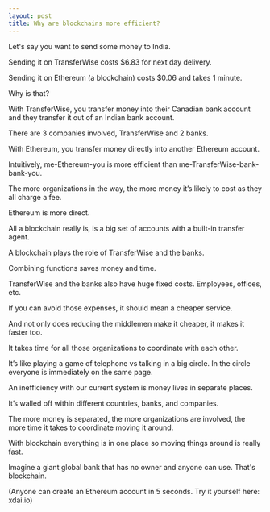 ```yaml
---
layout: post
title: Why are blockchains more efficient?
---
```


Let's say you want to send some money to India.

Sending it on TransferWise costs $6.83 for next day delivery.

Sending it on Ethereum (a blockchain) costs $0.06 and takes 1 minute.

Why is that?

With TransferWise, you transfer money into their Canadian bank account and they transfer it out of an Indian bank account.

There are 3 companies involved, TransferWise and 2 banks.

With Ethereum, you transfer money directly into another Ethereum account.

Intuitively, me-Ethereum-you is more efficient than me-TransferWise-bank-bank-you.

The more organizations in the way, the more money it’s likely to cost as they all charge a fee.

Ethereum is more direct.

All a blockchain really is, is a big set of accounts with a built-in transfer agent.

A blockchain plays the role of TransferWise and the banks.

Combining functions saves money and time.

TransferWise and the banks also have huge fixed costs. Employees, offices, etc.

If you can avoid those expenses, it should mean a cheaper service.

And not only does reducing the middlemen make it cheaper, it makes it faster too.

It takes time for all those organizations to coordinate with each other.

It’s like playing a game of telephone vs talking in a big circle. In the circle everyone is immediately on the same page.

An inefficiency with our current system is money lives in separate places.

It’s walled off within different countries, banks, and companies.

The more money is separated, the more organizations are involved, the more time it takes to coordinate moving it around.

With blockchain everything is in one place so moving things around is really fast.

Imagine a giant global bank that has no owner and anyone can use. That's blockchain.

(Anyone can create an Ethereum account in 5 seconds. Try it yourself here: xdai.io)
